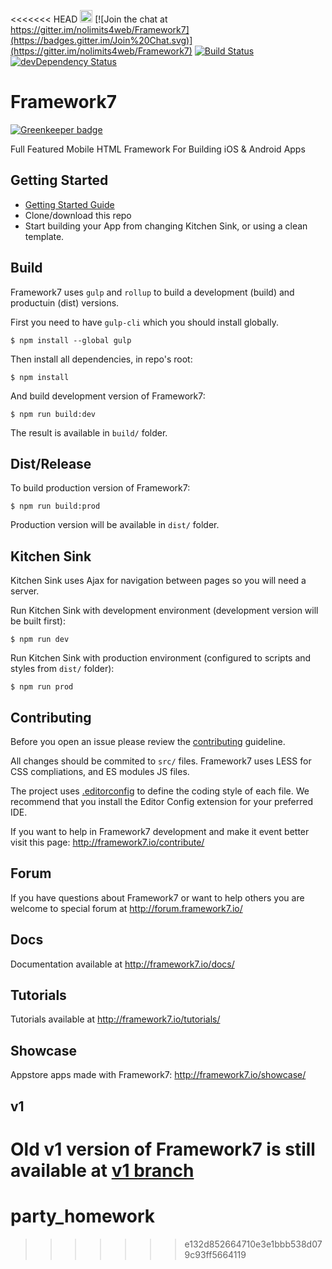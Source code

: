 <<<<<<< HEAD
<a href="https://www.patreon.com/vladimirkharlampidi"><img src="https://cdn.framework7.io/i/support-badge.png" height="20"></a>
[![Join the chat at https://gitter.im/nolimits4web/Framework7](https://badges.gitter.im/Join%20Chat.svg)](https://gitter.im/nolimits4web/Framework7)
[![Build Status](https://travis-ci.org/framework7io/framework7.svg?branch=master)](https://travis-ci.org/framework7io/framework7)
[![devDependency Status](https://david-dm.org/framework7io/framework7/dev-status.svg)](https://david-dm.org/framework7io/framework7#info=devDependencies)

# Framework7

[![Greenkeeper badge](https://badges.greenkeeper.io/framework7io/Framework7.svg)](https://greenkeeper.io/)

Full Featured Mobile HTML Framework For Building iOS & Android Apps

## Getting Started
  * [Getting Started Guide](https://framework7.io/docs/introduction.html)
  * Clone/download this repo
  * Start building your App from changing Kitchen Sink, or using a clean template.

## Build

Framework7 uses `gulp` and `rollup` to build a development (build) and productuin (dist) versions.

First you need to have `gulp-cli` which you should install globally.

```
$ npm install --global gulp
```

Then install all dependencies, in repo's root:

```
$ npm install
```

And build development version of Framework7:
```
$ npm run build:dev
```

The result is available in `build/` folder.

## Dist/Release

To build production version of Framework7:

```
$ npm run build:prod
```

Production version will be available in `dist/` folder.

## Kitchen Sink

Kitchen Sink uses Ajax for navigation between pages so you will need a server.

Run Kitchen Sink with development environment (development version will be built first):

```
$ npm run dev
```

Run Kitchen Sink with production environment (configured to scripts and styles from `dist/` folder):

```
$ npm run prod
```

## Contributing

Before you open an issue please review the [contributing](https://github.com/framework7io/framework7/blob/master/CONTRIBUTING.md) guideline.

All changes should be commited to `src/` files. Framework7 uses LESS for CSS compliations, and ES modules JS files.

The project uses [.editorconfig](http://editorconfig.org/) to define the coding style of each file. We recommend that you install the Editor Config extension for your preferred IDE.

If you want to help in Framework7 development and make it event better visit this page: http://framework7.io/contribute/

## Forum

If you have questions about Framework7 or want to help others you are welcome to special forum at http://forum.framework7.io/

## Docs

Documentation available at http://framework7.io/docs/

## Tutorials

Tutorials available at http://framework7.io/tutorials/

## Showcase

Appstore apps made with Framework7: http://framework7.io/showcase/

## v1

Old v1 version of Framework7 is still available at [v1 branch](https://github.com/framework7io/Framework7/tree/v1)
=======
# party_homework
>>>>>>> e132d852664710e3e1bbb538d079c93ff5664119
